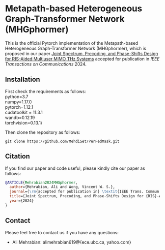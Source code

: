 # Metapath-based Heterogeneous Graph-Transformer Network (MHGphormer)

This is the official Pytorch implementation of the Metapath-based Heterogeneous Graph-Transformer Network (MHGphormer), which is proposed in our paper [Joint Spectrum, Precoding, and Phase-Shifts Design for RIS-Aided Multiuser MIMO THz Systems](https://openreview.net/pdf?id=hxEIgUXLFF) accepted for publication in *IEEE Transactions on Communications* 2024.

## Installation

First check the requirements as follows:\
python=3.7\
numpy=1.17.0\
pytorch=1.12.1\
cudatoolkit = 11.3.1\
wandb=0.12.19\
torchvision=0.13.1\


Then clone the repository as follows:
```shell
git clone https://github.com/MehdiSet/PerFedMask.git
```

## Citation

If you find our paper and code useful, please kindly cite our paper as follows:
```bibtex
@ARTICLE{Mehrabian2024MHGphormer,
  author={Mehrabian, Ali and Wong, Vincent W. S.},
  journal={\rm{accepted for publication in} \textit{IEEE Trans. Commun.}}, 
  title={Joint Spectrum, Precoding, and Phase-Shifts Design for {RIS}-Aided Multiuser {MIMO} {TH}z Systems}, 
  year={2024}
}
```

## Contact

Please feel free to contact us if you have any questions:
- Ali Mehrabian: alimehrabian619@{ece.ubc.ca, yahoo.com}


